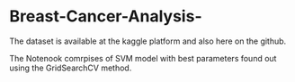 # Breast-Cancer-Analysis-
The dataset is available at the kaggle platform and also here on the github.

The Notenook comrpises of SVM model with best parameters found out using the GridSearchCV method.
